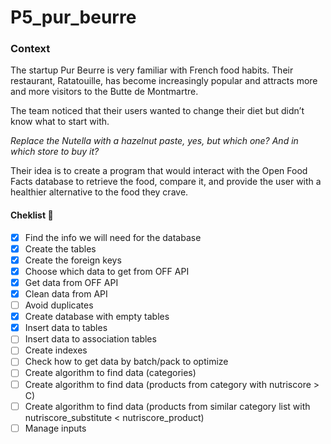 # P5_pur_beurre

### Context
The startup Pur Beurre is very familiar with French food habits. Their restaurant, Ratatouille, has become increasingly popular and attracts more and more visitors to the Butte de Montmartre.

The team noticed that their users wanted to change their diet but didn’t know what to start with. 

_Replace the Nutella with a hazelnut paste, yes, but which one? And in which store to buy it?_ 

Their idea is to create a program that would interact with the Open Food Facts database to retrieve the food, compare it, and provide the user with a healthier alternative to the food they crave.

#### Cheklist :memo:
- [x] Find the info we will need for the database
- [x] Create the tables
- [x] Create the foreign keys
- [x] Choose which data to get from OFF API
- [x] Get data from OFF API
- [x] Clean data from API
- [ ] Avoid duplicates
- [x] Create database with empty tables
- [x] Insert data to tables
- [ ] Insert data to association tables
- [ ] Create indexes
- [ ] Check how to get data by batch/pack to optimize
- [ ] Create algorithm to find data (categories)
- [ ] Create algorithm to find data (products from category with nutriscore > C)
- [ ] Create algorithm to find data (products from similar category list with nutriscore_substitute < nutriscore_product)
- [ ] Manage inputs
